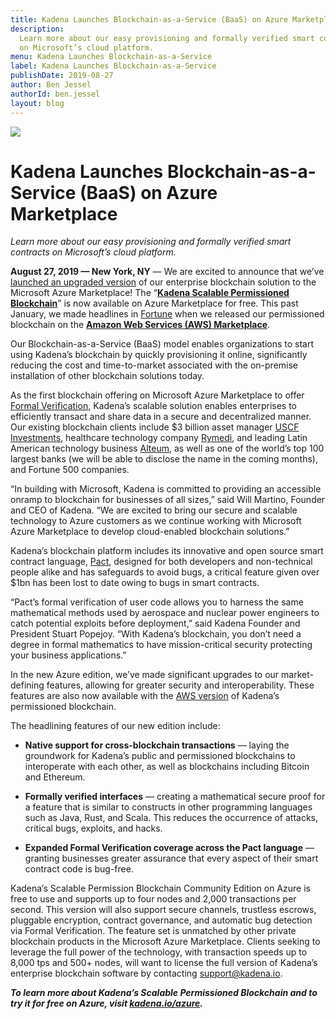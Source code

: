 ```yaml
---
title: Kadena Launches Blockchain-as-a-Service (BaaS) on Azure Marketplace
description:
  Learn more about our easy provisioning and formally verified smart contracts
  on Microsoft’s cloud platform.
menu: Kadena Launches Blockchain-as-a-Service
label: Kadena Launches Blockchain-as-a-Service
publishDate: 2019-08-27
author: Ben Jessel
authorId: ben.jessel
layout: blog
---
```


![](/assets/blog/0_QgOv9OHFdAY2-9Mk.png)

# Kadena Launches Blockchain-as-a-Service (BaaS) on Azure Marketplace

_Learn more about our easy provisioning and formally verified smart contracts on
Microsoft’s cloud platform._

**August 27, 2019 — New York, NY** — We are excited to announce that we’ve
[launched an upgraded version](https://techcrunch.com/2019/08/27/kadena-brings-free-private-blockchain-service-to-azure-marketplace/)
of our enterprise blockchain solution to the Microsoft Azure Marketplace! The
“**[Kadena Scalable Permissioned Blockchain](http://bit.ly/KadenaAzure)**” is
now available on Azure Marketplace for free. This past January, we made
headlines in [Fortune](https://fortune.com/2019/01/23/blockchain-aws-kadena/)
when we released our permissioned blockchain on the
**[Amazon Web Services (AWS) Marketplace](http://kadena.io/aws)**.

Our Blockchain-as-a-Service (BaaS) model enables organizations to start using
Kadena’s blockchain by quickly provisioning it online, significantly reducing
the cost and time-to-market associated with the on-premise installation of other
blockchain solutions today.

As the first blockchain offering on Microsoft Azure Marketplace to offer
[Formal Verification](/docs/blogchain/2018/pact-formal-verification-for-blockchain-smart-contracts-done-right-2018-05-11),
Kadena’s scalable solution enables enterprises to efficiently transact and share
data in a secure and decentralized manner. Our existing blockchain clients
include $3 billion asset manager
[USCF Investments](https://coindesk.com/enterprise-blockchain-kadena-announces-mainnet-launch-this-october),
healthcare technology company [Rymedi](https://www.rymeditech.com/), and leading
Latin American technology business [Alteum](https://alteum.io), as well as one
of the world’s top 100 largest banks (we will be able to disclose the name in
the coming months), and Fortune 500 companies.

“In building with Microsoft, Kadena is committed to providing an accessible
onramp to blockchain for businesses of all sizes,” said Will Martino, Founder
and CEO of Kadena. “We are excited to bring our secure and scalable technology
to Azure customers as we continue working with Microsoft Azure Marketplace to
develop cloud-enabled blockchain solutions.”

Kadena’s blockchain platform includes its innovative and open source smart
contract language, [Pact](http://pact.kadena.io), designed for both developers
and non-technical people alike and has safeguards to avoid bugs, a critical
feature given over $1bn has been lost to date owing to bugs in smart contracts.

“Pact’s formal verification of user code allows you to harness the same
mathematical methods used by aerospace and nuclear power engineers to catch
potential exploits before deployment,” said Kadena Founder and President Stuart
Popejoy. “With Kadena’s blockchain, you don’t need a degree in formal
mathematics to have mission-critical security protecting your business
applications.”

In the new Azure edition, we’ve made significant upgrades to our market-defining
features, allowing for greater security and interoperability. These features are
also now available with the [AWS version](http://kadena.io/aws) of Kadena’s
permissioned blockchain.

The headlining features of our new edition include:

- **Native support for cross-blockchain transactions** — laying the groundwork
  for Kadena’s public and permissioned blockchains to interoperate with each
  other, as well as blockchains including Bitcoin and Ethereum.

- **Formally verified interfaces** — creating a mathematical secure proof for a
  feature that is similar to constructs in other programming languages such as
  Java, Rust, and Scala. This reduces the occurrence of attacks, critical bugs,
  exploits, and hacks.

- **Expanded Formal Verification coverage across the Pact language** — granting
  businesses greater assurance that every aspect of their smart contract code is
  bug-free.

Kadena’s Scalable Permission Blockchain Community Edition on Azure is free to
use and supports up to four nodes and 2,000 transactions per second. This
version will also support secure channels, trustless escrows, pluggable
encryption, contract governance, and automatic bug detection via Formal
Verification. The feature set is unmatched by other private blockchain products
in the Microsoft Azure Marketplace. Clients seeking to leverage the full power
of the technology, with transaction speeds up to 8,000 tps and 500+ nodes, will
want to license the full version of Kadena’s enterprise blockchain software by
contacting [support@kadena.io](mailto:support@kadena.io).

**_To learn more about Kadena’s Scalable Permissioned Blockchain and to try it
for free on Azure, visit [kadena.io/azure](http://kadena.io/azure)._**
